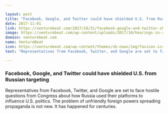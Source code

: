 ```yaml
---

layout: post
title: "Facebook, Google, and Twitter could have shielded U.S. from Russian targeting"
date: 2017-11-01
link: https://venturebeat.com/2017/10/31/facebook-google-and-twitter-should-have-shielded-us-from-russian-targeting/
image: https://venturebeat.com/wp-content/uploads/2017/10/hearings-in-senate.png?fit=780%2C415&strip=all
domain: venturebeat.com
name: VentureBeat
icon: https://venturebeat.com/wp-content/themes/vb-news/img/favicon.ico
text: "Representatives from Facebook, Twitter, and Google are set to face hostile questions from Congress about how Russia used their platforms to influence U.S. politics. The problem of unfriendly foreign powers spreading propaganda is not new. It has happened for centuries."

---
```


### Facebook, Google, and Twitter could have shielded U.S. from Russian targeting

Representatives from Facebook, Twitter, and Google are set to face hostile questions from Congress about how Russia used their platforms to influence U.S. politics. The problem of unfriendly foreign powers spreading propaganda is not new. It has happened for centuries.